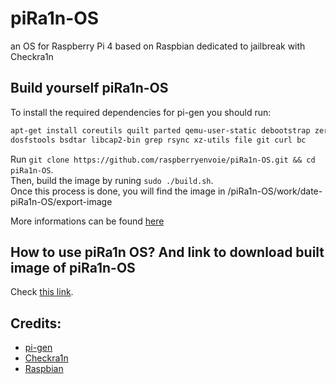 # piRa1n-OS
an OS for Raspberry Pi 4 based on Raspbian dedicated to jailbreak with Checkra1n

## Build yourself piRa1n-OS
To install the required dependencies for pi-gen you should run:
```bash
apt-get install coreutils quilt parted qemu-user-static debootstrap zerofree zip \
dosfstools bsdtar libcap2-bin grep rsync xz-utils file git curl bc
```
Run `git clone https://github.com/raspberryenvoie/piRa1n-OS.git && cd piRa1n-OS`.\
Then, build the image by runing `sudo ./build.sh`.\
Once this process is done, you will find the image in /piRa1n-OS/work/date-piRa1n-OS/export-image

More informations can be found [here](https://github.com/RPi-Distro/Pi-gen)

## How to use piRa1n OS? And link to download built image of piRa1n-OS
Check [this link](https://github.com/raspberryenvoie/piRa1n).

## Credits:
- [pi-gen](https://github.com/RPi-Distro/Pi-gen)
- [Checkra1n](https://checkra.in)
- [Raspbian](https://www.raspberrypi.org/downloads/raspbian/)
